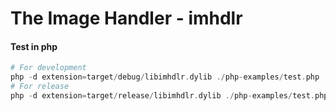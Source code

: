 # The Image Handler - imhdlr


#### Test in php
```php
# For development
php -d extension=target/debug/libimhdlr.dylib ./php-examples/test.php
# For release
php -d extension=target/release/libimhdlr.dylib ./php-examples/test.php

```